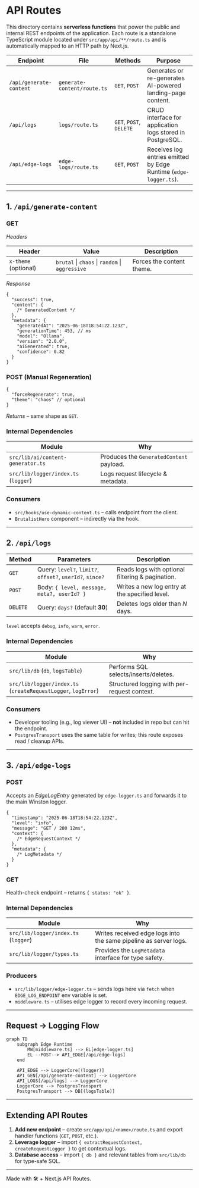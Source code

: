 # API Routes

This directory contains **serverless functions** that power the public and
internal REST endpoints of the application. Each route is a standalone
TypeScript module located under `src/app/api/**/route.ts` and is automatically
mapped to an HTTP path by Next.js.

| Endpoint                | File                        | Methods                 | Purpose                                                          |
| ----------------------- | --------------------------- | ----------------------- | ---------------------------------------------------------------- |
| `/api/generate-content` | `generate-content/route.ts` | `GET`, `POST`           | Generates or re-generates AI-powered landing-page content.       |
| `/api/logs`             | `logs/route.ts`             | `GET`, `POST`, `DELETE` | CRUD interface for application logs stored in PostgreSQL.        |
| `/api/edge-logs`        | `edge-logs/route.ts`        | `GET`, `POST`           | Receives log entries emitted by Edge Runtime (`edge-logger.ts`). |

---

## 1. `/api/generate-content`

### GET

_Headers_

| Header               | Value                                           | Description               |
| -------------------- | ----------------------------------------------- | ------------------------- |
| `x-theme` (optional) | `brutal` \| `chaos` \| `random` \| `aggressive` | Forces the content theme. |

_Response_

```jsonc
{
  "success": true,
  "content": {
    /* GeneratedContent */
  },
  "metadata": {
    "generatedAt": "2025-06-18T18:54:22.123Z",
    "generationTime": 453, // ms
    "model": "Ollama",
    "version": "2.0.0",
    "aiGenerated": true,
    "confidence": 0.82
  }
}
```

### POST (Manual Regeneration)

```jsonc
{
  "forceRegenerate": true,
  "theme": "chaos" // optional
}
```

_Returns_ – same shape as `GET`.

### Internal Dependencies

| Module                               | Why                                      |
| ------------------------------------ | ---------------------------------------- |
| `src/lib/ai/content-generator.ts`    | Produces the `GeneratedContent` payload. |
| `src/lib/logger/index.ts` (`logger`) | Logs request lifecycle & metadata.       |

### Consumers

- `src/hooks/use-dynamic-content.ts` – calls endpoint from the client.
- `BrutalistHero` component – indirectly via the hook.

---

## 2. `/api/logs`

| Method   | Parameters                                                | Description                                      |
| -------- | --------------------------------------------------------- | ------------------------------------------------ |
| `GET`    | Query: `level?`, `limit?`, `offset?`, `userId?`, `since?` | Reads logs with optional filtering & pagination. |
| `POST`   | Body: `{ level, message, meta?, userId? }`                | Writes a new log entry at the specified level.   |
| `DELETE` | Query: `days?` (default **30**)                           | Deletes logs older than _N_ days.                |

`level` accepts `debug`, `info`, `warn`, `error`.

### Internal Dependencies

| Module                                                        | Why                                          |
| ------------------------------------------------------------- | -------------------------------------------- |
| `src/lib/db` (`db`, `logsTable`)                              | Performs SQL selects/inserts/deletes.        |
| `src/lib/logger/index.ts` (`createRequestLogger`, `logError`) | Structured logging with per-request context. |

### Consumers

- Developer tooling (e.g., log viewer UI) – **not** included in repo but can hit the endpoint.
- `PostgresTransport` uses the same table for writes; this route exposes read / cleanup APIs.

---

## 3. `/api/edge-logs`

### POST

Accepts an _EdgeLogEntry_ generated by `edge-logger.ts` and forwards it to the
main Winston logger.

```jsonc
{
  "timestamp": "2025-06-18T18:54:22.123Z",
  "level": "info",
  "message": "GET / 200 12ms",
  "context": {
    /* EdgeRequestContext */
  },
  "metadata": {
    /* LogMetadata */
  }
}
```

### GET

Health-check endpoint – returns `{ status: "ok" }`.

### Internal Dependencies

| Module                               | Why                                                              |
| ------------------------------------ | ---------------------------------------------------------------- |
| `src/lib/logger/index.ts` (`logger`) | Writes received edge logs into the same pipeline as server logs. |
| `src/lib/logger/types.ts`            | Provides the `LogMetadata` interface for type safety.            |

### Producers

- `src/lib/logger/edge-logger.ts` – sends logs here via `fetch` when
  `EDGE_LOG_ENDPOINT` env variable is set.
- `middleware.ts` – utilises edge logger to record every incoming request.

---

## Request → Logging Flow

```mermaid
graph TD
    subgraph Edge Runtime
        MW[middleware.ts] --> EL[edge-logger.ts]
        EL --POST--> API_EDGE[/api/edge-logs]
    end

    API_EDGE --> LoggerCore[(logger)]
    API_GEN[/api/generate-content] --> LoggerCore
    API_LOGS[/api/logs] --> LoggerCore
    LoggerCore --> PostgresTransport
    PostgresTransport --> DB[(logsTable)]
```

---

## Extending API Routes

1. **Add new endpoint** – create `src/app/api/<name>/route.ts` and export handler
   functions (`GET`, `POST`, etc.).
2. **Leverage logger** – import `{ extractRequestContext, createRequestLogger }` to get contextual logs.
3. **Database access** – import `{ db }` and relevant tables from `src/lib/db` for type-safe SQL.

---

Made with 🛠️ + Next.js API Routes.
